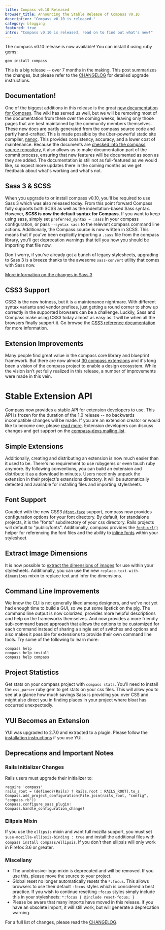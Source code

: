 ```yaml
---
title: Compass v0.10 Released
browser_title: Announcing the Stable Release of Compass v0.10
description: "Compass v0.10 is released."
category: blogging
featured: true
intro: "Compass v0.10 is released, read on to find out what's new!"
---
```

The compass v0.10 release is now available! You can install it using ruby gems:

    gem install compass

This is a big release -- over 7 months in the making. This post summarizes the changes, but please refer to the [CHANGELOG][CHANGELOG] for detailed upgrade instructions.

## Documentation!

One of the biggest additions in this release is the great [new documentation for Compass][docs]. The wiki has served us well, but we will be removing most of the documentation from there over the coming weeks, leaving only those pages that are best maintained by the community members themselves. These new docs are partly generated from the compass source code and partly hand-crafted. This is made possible by the über-powerful static site compiler, [nanoc][nanoc]. This provides consistency, accuracy, and a lower cost of maintenance. Because the documents are [checked into the compass source repository][doc-src], it also allows us to make documentation part of the commit process, ensuring that new features will be documented as soon as they are added. The documentation is still not as full-featured as we would like, so expect more updates there in the coming months as we get feedback about what's working and what's not.

## Sass 3 & SCSS

When you upgrade to or install compass v0.10, you'll be required to use Sass 3 which was also released today. From this point forward Compass fully supports both SCSS as well as the indentation-based Sass syntax. However, **SCSS is now the default syntax for Compass**. If you want to keep using sass, simply set `preferred_syntax = :sass` in your compass configuration, or pass `--syntax sass` to the relevant compass command line actions. Additionally, the Compass source is now written in SCSS. This means that if you've been explicitly importing a `.sass` file from the compass library, you'll get deprecation warnings that tell you how you should be importing that file now.

Don't worry, if you've already got a bunch of legacy stylesheets, upgrading to Sass 3 is a breeze thanks to the awesome `sass-convert` utility that comes with Sass now.

[More information on the changes in Sass 3][sass3].

## CSS3 Support

CSS3 is the new hotness, but it is a maintenance nightmare. With different syntax variants and vendor prefixes, just getting a round corner to show up correctly in the supported browsers can be a challenge. Luckily, Sass and Compass make using CSS3 today almost as easy as it will be when all the browsers finally support it. Go browse the [CSS3 reference documentation][css3docs] for more information.

## Extension Improvements

Many people find great value in the compass core library and blueprint framework. But there are now almost [30 compass extensions](http://rubygems.org/search?query=compass) and it's long been a vision of the compass project to enable a design ecosystem. While the vision isn't yet fully realized in this release, a number of improvements were made in this vein.

# Stable Extension API

Compass now provides a stable API for extension developers to use. This API is frozen for the duration of the 1.0 release -- no backwards incompatible changes will be made. If you are an extension creator or would like to become one, please [read more][creating-extensions]. Extension developers can discuss changes and get support on the [compass-devs mailing list][compass-devs].

## Simple Extensions

Additionally, creating and distributing an extension is now much easier than it used to be. There's no requirement to use rubygems or even touch ruby anymore. By following conventions, you can build an extension and distribute it as a download in minutes. Users need only unpack the extension in their project's extensions directory. It will be automatically detected and available for installing files and importing stylesheets.

## Font Support

Coupled with the new CSS3 [`@font-face`][font-face] support, compass now provides configuration options for your font directory. By default, for standalone projects, it is the "fonts" subdirectory of your css directory. Rails projects will default to "public/fonts". Additionally, compass provides the [`font-url()`][font-url] helper for referencing the font files and the ability to [inline fonts][inline-fonts] within your stylesheet.

## Extract Image Dimensions

It is now possible to [extract the dimensions of images][image-dimensions] for use within your stylesheets. Additionally, you can use the new `replace-text-with-dimensions` mixin
to replace text and infer the dimensions.

## Command Line Improvements

We know the CLI is not generally liked among designers, and we've not yet had enough time to build a GUI, so we put some lipstick on the pig. The command line output is now colorized, provides more helpful descriptions and help on the frameworks themselves. And now provides a more friendly sub-command based approach that allows the options to be customized for each command instead of sharing a single set of switches and options and also makes it possible for extensions to provide their own command line tools. Try some of the following to learn more:

    compass help
    compass help install
    compass help compass

## Project Statistics

Get stats on your compass project with `compass stats`. You'll need to install the `css_parser` ruby gem to get stats on your css files. This will allow you to see at a glance how much savings Sass is providing you over CSS and might also direct you in finding places in your project where bloat has occurred unexpectedly.

## YUI Becomes an Extension

YUI was upgraded to 2.7.0 and extracted to a plugin. Please follow the [installation instructions][yui] if you use YUI.

## Deprecations and Important Notes

### Rails Initializer Changes
Rails users must upgrade their initializer to:

    require 'compass'
    rails_root = (defined?(Rails) ? Rails.root : RAILS_ROOT).to_s
    Compass.add_project_configuration(File.join(rails_root, "config", "compass.rb"))
    Compass.configure_sass_plugin!
    Compass.handle_configuration_change!

### Ellipsis Mixin

If you use the `ellipsis` mixin and want full mozilla support, you must set `$use-mozilla-ellipsis-binding : true` and install the additional files with `compass install compass/ellipsis`. If you don't then ellipsis will only work in Firefox 3.6 or greater.

### Miscellany

* The unobtrusive-logo mixin is deprecated and will be removed. If you use this, please move the source to your project.
* Global reset no longer automatically resets the `*:focus`. This allows browsers to use their default `:focus` styles which is considered a best practice. If you wish to continue resetting `:focus` styles simply include this in your stylesheets: `*:focus { @include reset-focus; }`
* Please be aware that many imports have moved in this release. If you have an obsolete import, it will still work, but will generate a deprecation warning.

For a full list of changes, please read the [CHANGELOG][CHANGELOG].

[docs]: http://compass-style.org/docs/
[doc-src]: http://github.com/chriseppstein/compass/tree/docs/doc-src/
[nanoc]: http://nanoc.stoneship.org/
[CHANGELOG]: http://compass-style.org/docs/CHANGELOG/
[creating-extensions]: http://compass-style.org/docs/tutorials/extensions/
[compass-devs]: http://groups.google.com/group/compass-devs
[css3docs]: http://compass-style.org/docs/reference/compass/css3/
[yui]: http://github.com/chriseppstein/yui-compass-plugin
[font-url]: http://compass-style.org/docs/reference/compass/helpers/urls/#font-url
[font-face]: http://compass-style.org/docs/reference/compass/css3/font_face/
[inline-fonts]: http://compass-style.org/docs/reference/compass/helpers/inline-data/#inline-font-files
[image-dimensions]: http://compass-style.org/docs/reference/compass/helpers/image-dimensions/
[sass3]: http://sass-lang.com/docs/yardoc/file.SASS_CHANGELOG.html